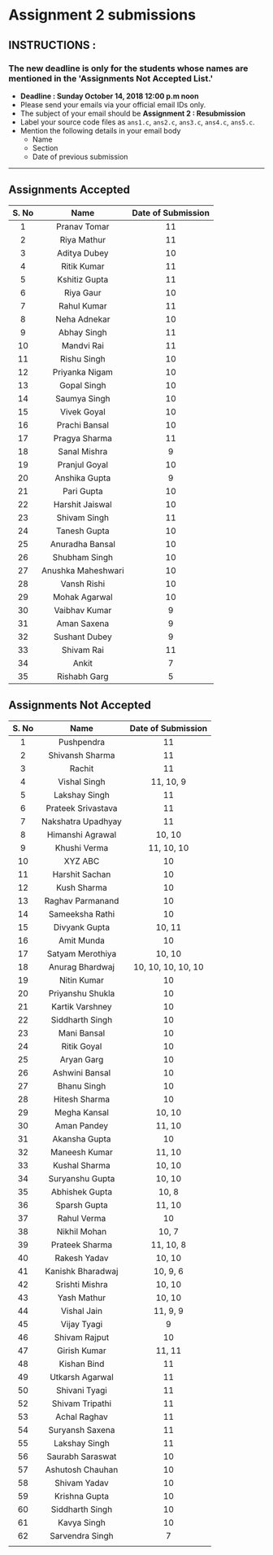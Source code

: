 # Assignment 2 submissions



## INSTRUCTIONS :

### The new deadline is only for the students whose names are mentioned in the 'Assignments Not Accepted List.'

* **Deadline : Sunday October 14, 2018 12:00 p.m noon** 
* Please send your emails via your official email IDs only.
* The subject of your email should be **Assignment 2 : Resubmission**
* Label your source code files as `ans1.c`, `ans2.c`, `ans3.c`, `ans4.c`, `ans5.c`.
* Mention the following details in your email body
  * Name
  * Section
  * Date of previous submission

_____



## Assignments Accepted

| S. No |        Name        | Date of Submission |
| :---: | :----------------: | :----------------: |
|   1   |    Pranav Tomar    |         11         |
|   2   |    Riya Mathur     |         11         |
|   3   |    Aditya Dubey    |         10         |
|   4   |    Ritik Kumar     |         11         |
|   5   |   Kshitiz Gupta    |         11         |
|   6   |     Riya Gaur      |         10         |
|   7   |    Rahul Kumar     |         11         |
|   8   |    Neha Adnekar    |         10         |
|   9   |    Abhay Singh     |         11         |
|  10   |     Mandvi Rai     |         11         |
|  11   |    Rishu Singh     |         10         |
|  12   |   Priyanka Nigam   |         10         |
|  13   |    Gopal Singh     |         10         |
|  14   |    Saumya Singh    |         10         |
|  15   |    Vivek Goyal     |         10         |
|  16   |   Prachi Bansal    |         10         |
|  17   |   Pragya Sharma    |         11         |
|  18   |    Sanal Mishra    |         9          |
|  19   |   Pranjul Goyal    |         10         |
|  20   |   Anshika Gupta    |         9          |
|  21   |     Pari Gupta     |         10         |
|  22   |  Harshit Jaiswal   |         10         |
|  23   |    Shivam Singh    |         11         |
|  24   |    Tanesh Gupta    |         10         |
|  25   |  Anuradha Bansal   |         10         |
|  26   |   Shubham Singh    |         10         |
|  27   | Anushka Maheshwari |         10         |
|  28   |    Vansh Rishi     |         10         |
|  29   |   Mohak Agarwal    |         10         |
|  30   |   Vaibhav Kumar    |         9          |
|  31   |    Aman Saxena     |         9          |
|  32   |   Sushant Dubey    |         9          |
|  33   |     Shivam Rai     |         11         |
|  34   |       Ankit        |         7          |
|  35   |    Rishabh Garg    |         5          |



## Assignments Not Accepted

| S. No |        Name        | Date of Submission |
| :---: | :----------------: | :----------------: |
|   1   |     Pushpendra     |         11         |
|   2   |  Shivansh Sharma   |         11         |
|   3   |       Rachit       |         11         |
|   4   |    Vishal Singh    |     11, 10, 9      |
|   5   |   Lakshay Singh    |         11         |
|   6   | Prateek Srivastava |         11         |
|   7   | Nakshatra Upadhyay |         11         |
|   8   |  Himanshi Agrawal  |       10, 10       |
|   9   |    Khushi Verma    |     11, 10, 10     |
|  10   |      XYZ ABC       |         10         |
|  11   |   Harshit Sachan   |         10         |
|  12   |    Kush Sharma     |         10         |
|  13   |  Raghav Parmanand  |         10         |
|  14   |  Sameeksha Rathi   |         10         |
|  15   |   Divyank Gupta    |       10, 11       |
|  16   |     Amit Munda     |         10         |
|  17   |  Satyam Merothiya  |       10, 10       |
|  18   |  Anurag Bhardwaj   | 10, 10, 10, 10, 10 |
|  19   |    Nitin Kumar     |         10         |
|  20   |  Priyanshu Shukla  |         10         |
|  21   |  Kartik Varshney   |         10         |
|  22   |  Siddharth Singh   |         10         |
|  23   |    Mani Bansal     |         10         |
|  24   |    Ritik Goyal     |         10         |
|  25   |     Aryan Garg     |         10         |
|  26   |   Ashwini Bansal   |         10         |
|  27   |    Bhanu Singh     |         10         |
|  28   |   Hitesh Sharma    |         10         |
|  29   |    Megha Kansal    |       10, 10       |
|  30   |    Aman Pandey     |       11, 10       |
|  31   |   Akansha Gupta    |         10         |
|  32   |   Maneesh Kumar    |       11, 10       |
|  33   |   Kushal Sharma    |       10, 10       |
|  34   |  Suryanshu Gupta   |       10, 10       |
|  35   |   Abhishek Gupta   |       10, 8        |
|  36   |    Sparsh Gupta    |       11, 10       |
|  37   |    Rahul Verma     |         10         |
|  38   |    Nikhil Mohan    |       10, 7        |
|  39   |   Prateek Sharma   |     11, 10, 8      |
|  40   |    Rakesh Yadav    |       10, 10       |
|  41   | Kanishk Bharadwaj  |      10, 9, 6      |
|  42   |   Srishti Mishra   |       10, 10       |
|  43   |    Yash Mathur     |       10, 10       |
|  44   |    Vishal Jain     |      11, 9, 9      |
|  45   |    Vijay Tyagi     |         9          |
|  46   |   Shivam Rajput    |         10         |
|  47   |    Girish Kumar    |       11, 11       |
|  48   |    Kishan Bind     |         11         |
|  49   |  Utkarsh Agarwal   |         11         |
|  50   |   Shivani Tyagi    |         11         |
|  52   |  Shivam Tripathi   |         11         |
|  53   |    Achal Raghav    |         11         |
|  54   |  Suryansh Saxena   |         11         |
|  55   |   Lakshay Singh    |         11         |
|  56   |  Saurabh Saraswat  |         10         |
|  57   |  Ashutosh Chauhan  |         10         |
|  58   |    Shivam Yadav    |         10         |
|  59   |   Krishna Gupta    |         10         |
|  60   |  Siddharth Singh   |         10         |
|  61   |    Kavya Singh     |         10         |
|  62   |  Sarvendra Singh   |         7          |
|       |                    |                    |

